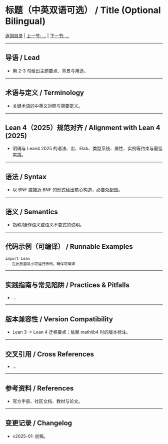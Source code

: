 # 标题（中英双语可选） / Title (Optional Bilingual)

[返回目录](./CONTINUOUS_PROGRESS.md) | [上一节: …](...) | [下一节: …](...)

---

## 导语 / Lead

- 用 2-3 句给出主题要点、背景与用途。

---

## 术语与定义 / Terminology

- 关键术语的中英文对照与简要定义。

---

## Lean 4（2025）规范对齐 / Alignment with Lean 4 (2025)

- 明确与 Lean4 2025 的语法、宏、Elab、类型系统、属性、实例等约束与最佳实践。

---

## 语法 / Syntax

- 以 BNF 或接近 BNF 的形式给出核心构造，必要处配图。

---

## 语义 / Semantics

- 指称/操作语义或语义不变式的说明。

---

## 代码示例（可编译） / Runnable Examples

```lean
import Lean
-- 在此放置最小可运行示例，确保可编译
```

---

## 实践指南与常见陷阱 / Practices & Pitfalls

- …

---

## 版本兼容性 / Version Compatibility

- Lean 3 → Lean 4 迁移要点；依赖 mathlib4 时的版本标注。

---

## 交叉引用 / Cross References

- …

---

## 参考资料 / References

- 官方手册、社区文档、教材与论文。

---

## 变更记录 / Changelog

- v2025-01: 初稿。
